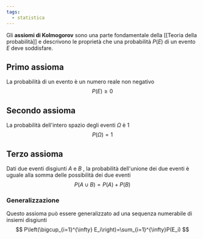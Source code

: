 ```yaml
---
tags:
  - statistica
---
```

Gli **assiomi di Kolmogorov** sono una parte fondamentale della [[Teoria della probabilità]] e descrivono le proprietà che una probabilità $P(E)$ di un evento $E$ deve soddisfare.
## Primo assioma
La probabilità di un evento è un numero reale non negativo
$$
P(E)\ge0
$$
## Secondo assioma
La probabilità dell'intero spazio degli eventi $\Omega$ è 1
$$
P(\Omega)=1
$$
## Terzo assioma
Dati due eventi disgiunti $A$ e $B$ , la probabilità dell'unione dei due eventi è uguale alla somma delle possibilità dei due eventi
$$
P(A\cup B)=P(A)+P(B)
$$
### Generalizzazione
Questo assioma può essere generalizzato ad una sequenza numerabile di insiemi disgiunti
$$
P\left(\bigcup_{i=1}^{\infty} E_i\right)=\sum_{i=1}^{\infty}P(E_i)
$$
